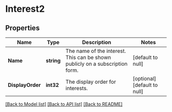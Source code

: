 # Interest2

## Properties
Name | Type | Description | Notes
------------ | ------------- | ------------- | -------------
**Name** | **string** | The name of the interest. This can be shown publicly on a subscription form. | [default to null]
**DisplayOrder** | **int32** | The display order for interests. | [optional] [default to null]

[[Back to Model list]](../README.md#documentation-for-models) [[Back to API list]](../README.md#documentation-for-api-endpoints) [[Back to README]](../README.md)


